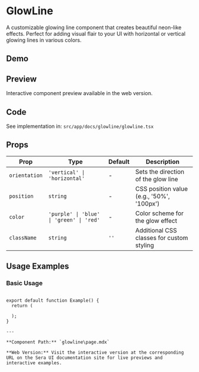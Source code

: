 # GlowLine 

A customizable glowing line component that creates beautiful neon-like effects. Perfect for adding visual flair to your UI with horizontal or vertical glowing lines in various colors.

## Demo

## Preview

Interactive component preview available in the web version.

## Code

See implementation in: `src/app/docs/glowline/glowline.tsx`

## Props

| Prop | Type | Default | Description |
|------|------|---------|-------------|
| `orientation` | `'vertical' \| 'horizontal'` | - | Sets the direction of the glow line |
| `position` | `string` | - | CSS position value (e.g., '50%', '100px') |
| `color` | `'purple' \| 'blue' \| 'green' \| 'red'` | - | Color scheme for the glow effect |
| `className` | `string` | `''` | Additional CSS classes for custom styling |

## Usage Examples

### Basic Usage

```tsx

export default function Example() {
  return (

  );
}

---

**Component Path:** `glowline\page.mdx`

**Web Version:** Visit the interactive version at the corresponding URL on the Sera UI documentation site for live previews and interactive examples.
